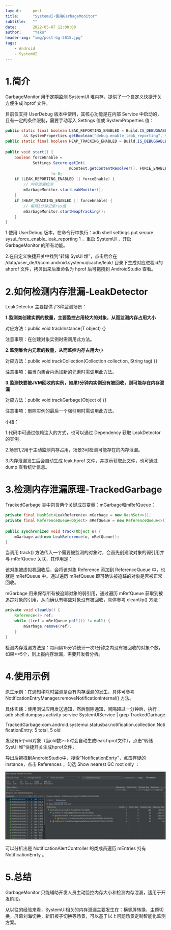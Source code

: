 ```yaml
---
layout:     post
title:      "SystemUI-使用GarbageMonitor"
subtitle:   ""
date:       2022-05-07 12:00:00
author:     "Yaku"
header-img: "img/post-bg-2015.jpg"
tags:
    - Android
    - SystemUI
---
```


# 1.简介

GarbageMonitor 用于定期监测 SystemUI 堆内存，提供了一个自定义快捷开关方便生成 hprof 文件。

目前仅支持 UserDebug 版本中使用，其核心功能是在内部 Service 中启动的，且有一定的条件限制，需要手动写入 Settings 值或 SystemProperties 值：

```Java
public static final boolean LEAK_REPORTING_ENABLED = Build.IS_DEBUGGABLE
        && SystemProperties.getBoolean("debug.enable_leak_reporting", false);
public static final boolean HEAP_TRACKING_ENABLED = Build.IS_DEBUGGABLE;

public void start() {
    boolean forceEnable =
            Settings.Secure.getInt(
                            mContext.getContentResolver(), FORCE_ENABLE_LEAK_REPORTING, 0) //sysui_force_enable_leak_reporting
                    != 0;
    if (LEAK_REPORTING_ENABLED || forceEnable) {
        // 内存泄漏检测
        mGarbageMonitor.startLeakMonitor();
    }
    if (HEAP_TRACKING_ENABLED || forceEnable) {
        // 每隔1分钟记录rss值
        mGarbageMonitor.startHeapTracking();
    }
}
```

 

1.使用 UserDebug 版本，在命令行中执行：adb shell settings put secure sysui_force_enable_leak_reporting 1 ，重启 SystemUI ，开启 GarbageMonitor 的所有功能。

2.在自定义快捷开关中找到“转储 SysUI 堆”，点击后会在 /data/user_de/0/com.android.systemui/cache/leak/ 目录下生成对应进程id的 ahprof 文件，拷贝出来后重命名为 hprof 后可拖拽到 AndroidStudio 查看。



# 2.如何检测内存泄漏-LeakDetector

LeakDetector 主要提供了3种监测场景：

 

**1.监测类创建实例的数量，主要监控占用较大的对象，从而监测内存占用大小**

对应方法：public <T> void trackInstance(T object) {}

注意事项：在创建对象实例时需调用此方法。

 

**2.监测集合内元素的数量，从而监控内存占用大小**

对应方法：public <T> void trackCollection(Collection<T> collection, String tag) {}

注意事项：每当向集合内添加新的元素时需调用此方法。

 

**3.监测快要被****JVM****回收的实例，如果1分钟内实例没有被回收，则可能存在内存泄漏**

对应方法：public void trackGarbage(Object o) {}

注意事项：删除实例的最后一个强引用时需调用此方法。

 

小结：

1.代码中可通过依赖注入的方式，也可以通过 Dependency 获取 LeakDetector 的实例。

2.场景1,2用于主动监测内存占用，场景3可检测可能存在的内存泄漏。

3.内存泄漏发生后会自动生成 leak.hprof 文件，并提示获取此文件，也可通过 dump 查看统计信息。

 

# 3.检测内存泄漏原理-TrackedGarbage

TrackedGarbage 类中包含两个关键成员变量：mGarbage和mRefQueue：

```Java
private final HashSet<LeakReference> mGarbage = new HashSet<>();
private final ReferenceQueue<Object> mRefQueue = new ReferenceQueue<>();
 
public synchronized void track(Object o) {
    mGarbage.add(new LeakReference(o, mRefQueue));
}
```

当调用 track() 方法传入一个需要被监测的对象时，会首先创建改对象的弱引用并与 mRefQueue 关联，其作用是：

该对象被虚拟机回收后，会将该对象 Reference 添加到 ReferenceQueue 中，也就是 mRefQueue 中。通过遍历 mRefQueue 即可确认被追踪的对象是否被正常回收。

mGarbage 用来保存所有被追踪对象的弱引用，通过遍历 mRefQueue 获取到被追踪对象的引用，从而确认有哪些对象没有被回收，具体参考 cleanUp() 方法：

```Java
private void cleanUp() {
    Reference<?> ref;
    while ((ref = mRefQueue.poll()) != null) {
        mGarbage.remove(ref);
    }
}
```

 

检测内存泄漏方法是：每间隔15分钟统计一次1分钟之内没有被回收的对象个数，如果>=5个，则上报内存泄漏，需要开发者分析。

 

# 4.使用示例

原生示例：在通知移除时监测是否有内存泄漏的发生，具体可参考 NotificationEntryManager.removeNotificationInternal() 方法。

具体实践：使用测试应用发送通知，然后删除通知，间隔超过一分钟后，执行：adb shell dumpsys activity service SystemUIService | grep TrackedGarbage

TrackedGarbage:com.android.systemui.statusbar.notification.collection.NotificationEntry: 5 total, 5 old

发现有5个old对象（当old数>=5时会自动生成leak.hprof文件），点击“转储 SysUI 堆”快捷开关生成hprof文件，

导出后拖拽到AndroidStudio中，搜索“NotificationEnrty”，点击存疑的 instance，点击 References ，勾选 Show nearest GC root only ：

![img](/img/sysui/garbage.png)

可以分析出是 NotificationAlertController 的类成员遍历 mEntries 持有 NotificationEnrty 。

 

# 5.总结

GarbageMonitor 只能辅助开发人员主动监控内存大小和检测内存泄漏，适用于开发阶段。

从以往的经验来看，SystemUI相关的内存泄漏主要发生在：横竖屏转换，主题切换，屏幕刘海切换，新旧板子切换等场景，可以基于以上问题场景定制智能化监测方案。
